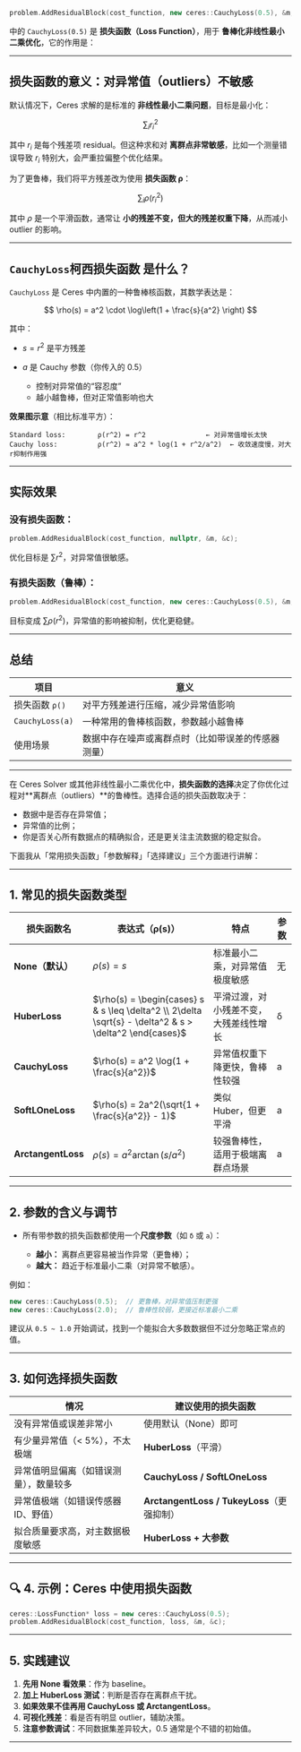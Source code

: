 
```cpp
problem.AddResidualBlock(cost_function, new ceres::CauchyLoss(0.5), &m, &c);
```

中的 `CauchyLoss(0.5)` 是 **损失函数（Loss Function）**，用于 **鲁棒化非线性最小二乘优化**，它的作用是：

---

##  损失函数的意义：对异常值（outliers）不敏感

默认情况下，Ceres 求解的是标准的 **非线性最小二乘问题**，目标是最小化：

$$
\sum_i r_i^2
$$

其中 $r_i$ 是每个残差项 residual。但这种求和对 **离群点非常敏感**，比如一个测量错误导致 $r_i$ 特别大，会严重拉偏整个优化结果。

为了更鲁棒，我们将平方残差改为使用 **损失函数 ρ**：

$$
\sum_i \rho(r_i^2)
$$

其中 $\rho$ 是一个平滑函数，通常让 **小的残差不变，但大的残差权重下降**，从而减小 outlier 的影响。

---

##  `CauchyLoss`柯西损失函数 是什么？

`CauchyLoss` 是 Ceres 中内置的一种鲁棒核函数，其数学表达是：

$$
\rho(s) = a^2 \cdot \log\left(1 + \frac{s}{a^2} \right)
$$

其中：

* $s = r^2$ 是平方残差
* $a$ 是 Cauchy 参数（你传入的 0.5）

  * 控制对异常值的“容忍度”
  * 越小越鲁棒，但对正常值影响也大

**效果图示意**（相比标准平方）：

```
Standard loss:        ρ(r^2) = r^2               ← 对异常值增长太快
Cauchy loss:          ρ(r^2) ≈ a^2 * log(1 + r^2/a^2)  ← 收敛速度慢，对大r抑制作用强
```

---

##  实际效果

### 没有损失函数：

```cpp
problem.AddResidualBlock(cost_function, nullptr, &m, &c);
```

优化目标是 $\sum r^2$，对异常值很敏感。

### 有损失函数（鲁棒）：

```cpp
problem.AddResidualBlock(cost_function, new ceres::CauchyLoss(0.5), &m, &c);
```

目标变成 $\sum \rho(r^2)$，异常值的影响被抑制，优化更稳健。

---

##  总结

| 项目              | 意义                        |
| --------------- | ------------------------- |
| 损失函数 `ρ()`      | 对平方残差进行压缩，减少异常值影响         |
| `CauchyLoss(a)` | 一种常用的鲁棒核函数，参数越小越鲁棒        |
| 使用场景            | 数据中存在噪声或离群点时（比如带误差的传感器测量） |

---
在 Ceres Solver 或其他非线性最小二乘优化中，**损失函数的选择**决定了你优化过程对\*\*离群点（outliers）\*\*的鲁棒性。选择合适的损失函数取决于：

* 数据中是否存在异常值；
* 异常值的比例；
* 你是否关心所有数据点的精确拟合，还是更关注主流数据的稳定拟合。

下面我从「常用损失函数」「参数解释」「选择建议」三个方面进行讲解：

---

##  1. 常见的损失函数类型

| 损失函数名              | 表达式（ρ(s)）                                                                                               | 特点                  | 参数 |
| ------------------ | ------------------------------------------------------------------------------------------------------- | ------------------- | -- |
| **None（默认）**       | $\rho(s) = s$                                                                                           | 标准最小二乘，对异常值极度敏感     | 无  |
| **HuberLoss**      | $\rho(s) = \begin{cases} s & s \leq \delta^2 \\ 2\delta \sqrt{s} - \delta^2 & s > \delta^2 \end{cases}$ | 平滑过渡，对小残差不变，大残差线性增长 | δ  |
| **CauchyLoss**     | $\rho(s) = a^2 \log(1 + \frac{s}{a^2})$                                                                 | 异常值权重下降更快，鲁棒性较强     | a  |
| **SoftLOneLoss**   | $\rho(s) = 2a^2(\sqrt{1 + \frac{s}{a^2}} - 1)$                                                          | 类似 Huber，但更平滑       | a  |
| **ArctangentLoss** | $\rho(s) = a^2 \arctan(s / a^2)$                                                                        | 较强鲁棒性，适用于极端离群点场景    | a  |

---

## 2. 参数的含义与调节

* 所有带参数的损失函数都使用一个**尺度参数**（如 `δ` 或 `a`）：

  * **越小：** 离群点更容易被当作异常（更鲁棒）；
  * **越大：** 趋近于标准最小二乘（对异常不敏感）。

例如：

```cpp
new ceres::CauchyLoss(0.5);  // 更鲁棒，对异常值压制更强
new ceres::CauchyLoss(2.0);  // 鲁棒性较弱，更接近标准最小二乘
```

建议从 `0.5 ~ 1.0` 开始调试，找到一个能拟合大多数数据但不过分忽略正常点的值。

---

##  3. 如何选择损失函数

| 情况                  | 建议使用的损失函数                            |
| ------------------- | ------------------------------------ |
| 没有异常值或误差非常小         | 使用默认（None）即可                         |
| 有少量异常值（< 5%），不太极端   | **HuberLoss**（平滑）                    |
| 异常值明显偏离（如错误测量），数量较多 | **CauchyLoss / SoftLOneLoss**        |
| 异常值极端（如错误传感器 ID、野值） | **ArctangentLoss / TukeyLoss**（更强抑制） |
| 拟合质量要求高，对主数据极度敏感    | **HuberLoss + 大参数**                  |

---

## 🔍 4. 示例：Ceres 中使用损失函数

```cpp
ceres::LossFunction* loss = new ceres::CauchyLoss(0.5);
problem.AddResidualBlock(cost_function, loss, &m, &c);
```

---

##  5. 实践建议

1. **先用 None 看效果**：作为 baseline。
2. **加上 HuberLoss 测试**：判断是否存在离群点干扰。
3. **如果效果不佳再用 CauchyLoss 或 ArctangentLoss**。
4. **可视化残差**：看是否有明显 outlier，辅助决策。
5. **注意参数调试**：不同数据集差异较大，0.5 通常是个不错的初始值。

---

